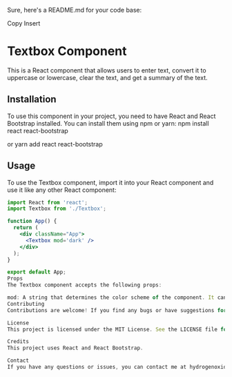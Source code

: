 Sure, here's a README.md for your code base:

Copy
Insert
# Textbox Component

This is a React component that allows users to enter text, convert it to uppercase or lowercase, clear the text, and get a summary of the text.

## Installation

To use this component in your project, you need to have React and React Bootstrap installed. You can install them using npm or yarn:
npm install react react-bootstrap

or
yarn add react react-bootstrap

## Usage

To use the Textbox component, import it into your React component and use it like any other React component:

```jsx
import React from 'react';
import Textbox from './Textbox';

function App() {
  return (
    <div className="App">
      <Textbox mod='dark' />
    </div>
  );
}

export default App;
Props
The Textbox component accepts the following props:

mod: A string that determines the color scheme of the component. It can be either 'dark' or 'light'.
Contributing
Contributions are welcome! If you find any bugs or have suggestions for improvements, please submit an issue or a pull request.

License
This project is licensed under the MIT License. See the LICENSE file for details.

Credits
This project uses React and React Bootstrap.

Contact
If you have any questions or issues, you can contact me at hydrogenoxide280@gmail.com